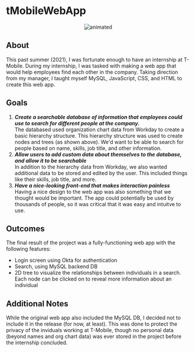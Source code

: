 # tMobileWebApp

<p align="center">
  <img src="https://user-images.githubusercontent.com/74883500/144858727-6f2b5f17-3b2e-41f1-9ffa-fc2c347797e3.gif" alt="animated" />
</p>

## About

This past summer (2021), I was fortunate enough to have an internship at T-Mobile. During my internship, I was tasked with making a web app that would help employees find each other in the company. Taking direction from my manager, I taught myself MySQL, JavaScript, CSS, and HTML to create this web app.

## Goals

1. ***Create a searchable database of information that employees could use to search for different people at the company.*** <br/> The databased used organization chart data from Workday to create a basic hierarchy structure. This hierarchy structure was used to create nodes and trees (as shown above). We'd want to be able to search for people based on name, skills, job title, and other information. 
2. ***Allow users to add custom data about themselves to the database, and allow it to be searchable*** <br/> In addition to the hierarchy data from Workday, we also wanted additional data to be stored and edited by the user. This included things like their skills, job title, and more.
3. ***Have a nice-looking front-end that makes interaction painless*** <br/> Having a nice design to the web app was also something that we thought would be important. The app could potentially be used by thousands of people, so it was critical that it was easy and intuitve to use. 

## Outcomes

The final result of the project was a fully-functioning web app with the following features:
- Login screen using Okta for authentication
- Search, using MySQL backend DB
- 2D tree to visualize the relationships between individuals in a search. Each node can be clicked on to reveal more information about an individual

## Additional Notes

While the original web app also included the MySQL DB, I decided not to include it in the release (for now, at least). This was done to protect the privacy of the inviduals working at T-Mobile, though no personal data (beyond names and org chart data) was ever stored in the project before the internship concluded.
